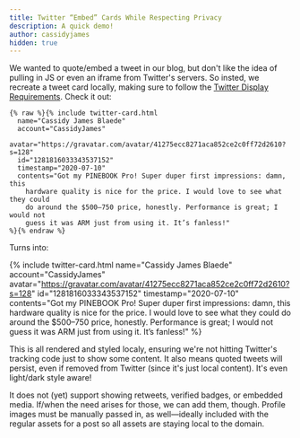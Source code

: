 ```yaml
---
title: Twitter “Embed” Cards While Respecting Privacy
description: A quick demo!
author: cassidyjames
hidden: true
---
```


We wanted to quote/embed a tweet in our blog, but don't like the idea of pulling in JS or even an iframe from Twitter's servers. So insted, we recreate a tweet card locally, making sure to follow the [Twitter Display Requirements](https://developer.twitter.com/en/developer-terms/display-requirements). Check it out:

```liquid
{% raw %}{% include twitter-card.html
  name="Cassidy James Blaede"
  account="CassidyJames"
  avatar="https://gravatar.com/avatar/41275ecc8271aca852ce2c0ff72d2610?s=128"
  id="1281816033343537152"
  timestamp="2020-07-10"
  contents="Got my PINEBOOK Pro! Super duper first impressions: damn, this
    hardware quality is nice for the price. I would love to see what they could
    do around the $500–750 price, honestly. Performance is great; I would not
    guess it was ARM just from using it. It’s fanless!"
%}{% endraw %}
```

Turns into:

{% include twitter-card.html
  name="Cassidy James Blaede"
  account="CassidyJames"
  avatar="https://gravatar.com/avatar/41275ecc8271aca852ce2c0ff72d2610?s=128"
  id="1281816033343537152"
  timestamp="2020-07-10"
  contents="Got my PINEBOOK Pro! Super duper first impressions: damn, this
    hardware quality is nice for the price. I would love to see what they could
    do around the $500–750 price, honestly. Performance is great; I would not
    guess it was ARM just from using it. It’s fanless!"
%}

This is all rendered and styled localy, ensuring we're not hitting Twitter's tracking code just to show some content. It also means quoted tweets will persist, even if removed from Twitter (since it's just local content). It's even light/dark style aware!

It does not (yet) support showing retweets, verified badges, or embedded media. If/when the need arises for those, we can add them, though. Profile images must be manually passed in, as well—ideally included with the regular assets for a post so all assets are staying local to the domain.
